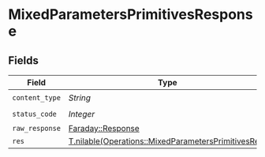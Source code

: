 # MixedParametersPrimitivesResponse


## Fields

| Field                                                                                                          | Type                                                                                                           | Required                                                                                                       | Description                                                                                                    |
| -------------------------------------------------------------------------------------------------------------- | -------------------------------------------------------------------------------------------------------------- | -------------------------------------------------------------------------------------------------------------- | -------------------------------------------------------------------------------------------------------------- |
| `content_type`                                                                                                 | *String*                                                                                                       | :heavy_check_mark:                                                                                             | N/A                                                                                                            |
| `status_code`                                                                                                  | *Integer*                                                                                                      | :heavy_check_mark:                                                                                             | N/A                                                                                                            |
| `raw_response`                                                                                                 | [Faraday::Response](https://www.rubydoc.info/gems/faraday/Faraday/Response)                                    | :heavy_minus_sign:                                                                                             | N/A                                                                                                            |
| `res`                                                                                                          | [T.nilable(Operations::MixedParametersPrimitivesRes)](../../models/operations/mixedparametersprimitivesres.md) | :heavy_minus_sign:                                                                                             | OK                                                                                                             |